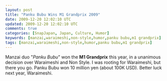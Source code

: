 ```yaml
---           
layout: post
title: "Panku Bubu Wins M1 Grandprix 2009"
date: 2009-12-20 12:02:10 UTC
updated: 2009-12-20 12:02:10 UTC
comments: true
categories: [SnapJapan, Japan, Culture, Humor]
keywords: [manzai,waraimeshi,non-style,humor,panku bubu,m1 grandprix]
tags: [manzai,waraimeshi,non-style,humor,panku bubu,m1 grandprix]
---
```

 


Manzai duo "_Panku Bubu_" won the **M1 Grandprix** this year, in a unanimous decision over Waraimeshi and Non Style. I was rooting for Waraimeshi, but there you go. Panku Bubu won 10 million yen (about 100K USD). Better luck next year, Waraimeshi. 


